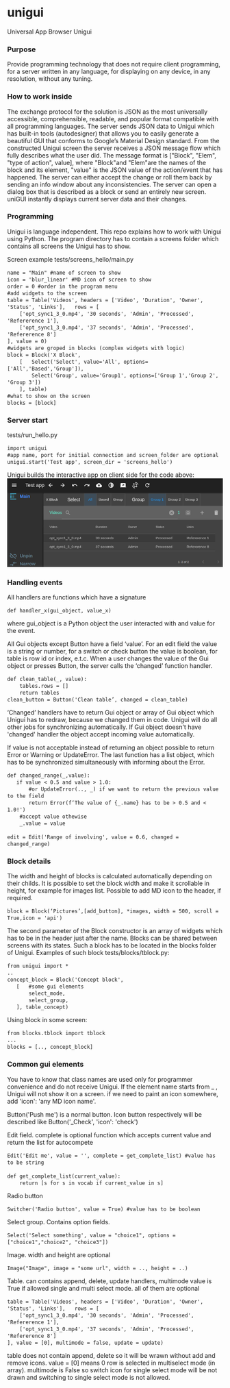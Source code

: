 # unigui #
Universal App Browser Unigui

### Purpose ###
Provide programming technology that does not require client programming, for a server written in any language, for displaying on any device, in any resolution, without any tuning.

### How to work inside ###
The exchange protocol for the solution is JSON as the most universally accessible, comprehensible, readable, and popular format compatible with all programming languages.  The server sends JSON data to Unigui which has built-in tools (autodesigner) that allows you to easily generate a beautiful GUI that conforms to Google’s Material Design standard.
From the constructed Unigui screen the server receives a JSON message flow which fully describes what the user did. The message format is ["Block", "Elem", "type of action", value], where "Block"and "Elem"are the names of the block and its element, "value" is the JSON value of the action/event that has happened.
The server can either accept the change or roll them back by sending an info window about any inconsistencies. The server can open a dialog box that is described as a block or send an entirely new screen. uniGUI instantly displays current server data and their changes. 

### Programming ###
Unigui is language independent. This repo explains how to work with Unigui using Python.
The program directory has to contain a screens folder which contains all screens the Unigui has to show.

Screen example tests/screens_hello/main.py
```
name = "Main" #name of screen to show
icon = 'blur_linear' #MD icon of screen to show
order = 0 #order in the program menu
#add widgets to the screen
table = Table('Videos', headers = ['Video', 'Duration', 'Owner', 'Status', 'Links'],   rows = [
    ['opt_sync1_3_0.mp4', '30 seconds', 'Admin', 'Processed', 'Refererence 1'],
    ['opt_sync1_3_0.mp4', '37 seconds', 'Admin', 'Processed', 'Refererence 8']
], value = 0)
#widgets are groped in blocks (complex widgets with logic)
block = Block('X Block', 
    [   Select('Select', value='All', options=['All','Based','Group']),
        Select('Group', value='Group1', options=['Group 1','Group 2', 'Group 3'])
    ], table)
#what to show on the screen
blocks = [block] 
```

### Server start ###
tests/run_hello.py
```
import unigui
#app name, port for initial connection and screen_folder are optional
unigui.start('Test app', screen_dir = 'screens_hello') 
```
Unigui builds the interactive app on client side for the code above:
![alt text](https://github.com/Claus1/unigui/blob/main/tests/screen1.png?raw=true)

### Handling events ###
All handlers are functions which have a signature
```
def handler_x(gui_object, value_x)
```
where gui_object is a Python object the user interacted with and value for the event.

All Gui objects except Button have a field ‘value’. 
For an edit field the value is a string or number, for a switch or check button the value is boolean, for table is row id or index, e.t.c.
When a user changes the value of the Gui object or presses Button, the server calls the ‘changed’ function handler.

```
def clean_table(_, value):
    tables.rows = []
    return tables
clean_button = Button('Clean table’, changed = clean_table)
```

‘Changed’ handlers have to return Gui object or array of Gui object which Unigui has to redraw, because we changed them in code. Unigui will do all other jobs for synchronizing automatically. If Gui object doesn't have 'changed' handler the object accept incoming value automatically.

If value is not acceptable instead of returning an object possible to return Error or Warning or UpdateError. The last function has a list object, which has to be synchronized simultaneously with informing about the Error.

```
def changed_range(_,value):
   if value < 0.5 and value > 1.0:
       #or UpdateError(.., _) if we want to return the previous value to the field
       return Error(f‘The value of {_.name} has to be > 0.5 and < 1.0!') 
    #accept value othewise
    _.value = value

edit = Edit('Range of involving', value = 0.6, changed = changed_range)
```
### Block details ###
The width and height of blocks is calculated automatically depending on their childs. It is possible to set the block width and make it scrollable in height, for example for images list. Possible to add MD icon to the header, if required.
```
block = Block(‘Pictures’,[add_button], *images, width = 500, scroll = True,icon = 'api')
```
 
The second parameter of the Block constructor is an array of widgets which has to be in the header just after the name.
Blocks can be shared between screens with its states. Such a block has to be located in the blocks folder of Unigui.
Examples of such block tests/blocks/tblock.py:
```
from unigui import *
..
concept_block = Block('Concept block',
   [   #some gui elements       
       select_mode,
       select_group,
   ], table_concept)
```
 
Using block in some screen:
```
from blocks.tblock import tblock
...
blocks = [.., concept_block]
```
### Common gui elements ###
You have to know that class names are used only for programmer convenience and do not receive Unigui.
If the element name starts from _ , Unigui will not show it on a screen.
if we need to paint an icon somewhere, add 'icon': 'any MD icon name'.

Button('Push me') is a normal button.
Icon button respectively will be described like Button('_Check', 'icon': 'check')

Edit field. complete is optional function which accepts current value and return the list for autocompete
```
Edit('Edit me', value = '', complete = get_complete_list) #value has to be string

def get_complete_list(current_value):
    return [s for s in vocab if current_value in s]
```
Radio button 
```
Switcher('Radio button', value = True) #value has to be boolean
```

Select group. Contains option fields.
```
Select('Select something', value = "choice1", options = ["choice1","choice2", "choice3"]) 
```

Image. width and height are optional
```
Image("Image", image = "some url", width = .., height = ..)
```
Table. can contains append, delete, update handlers, multimode value is True if allowed single and multi select mode.
all of them are optional
```
table = Table('Videos', headers = ['Video', 'Duration', 'Owner', 'Status', 'Links'],   rows = [
    ['opt_sync1_3_0.mp4', '30 seconds', 'Admin', 'Processed', 'Refererence 1'],
    ['opt_sync1_3_0.mp4', '37 seconds', 'Admin', 'Processed', 'Refererence 8']
], value = [0], multimode = false, update = update)
```
table does not contain append, delete so it will be wrawn without add and remove icons.  value = [0] means 0 row is selected 
in multiselect mode (in array). multimode is False so switch icon for single select mode will be not drawn and switching to single select mode is 
not allowed.
















